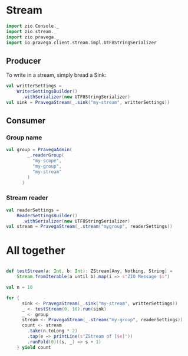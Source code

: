 # Stream

```scala mdoc
import zio.Console._
import zio.stream._
import zio.pravega._
import io.pravega.client.stream.impl.UTF8StringSerializer


```

## Producer

To write in a stream, simply bread a Sink:

```scala mdoc
val writterSettings =
    WriterSettingsBuilder()
      .withSerializer(new UTF8StringSerializer)
val sink = PravegaStream(_.sink("my-stream", writterSettings))
```
## Consumer

### Group name

```scala mdoc
val group = PravegaAdmin(
        _.readerGroup(
          "my-scope",
          "my-group",
          "my-stream"
        )
      )
```

### Stream reader

```scala mdoc
val readerSettings =
    ReaderSettingsBuilder()
      .withSerializer(new UTF8StringSerializer)
val stream = PravegaStream(_.stream("mygroup", readerSettings))
```


# All together 


```scala mdoc 

def testStream(a: Int, b: Int): ZStream[Any, Nothing, String] =
    Stream.fromIterable(a until b).map(i => s"ZIO Message $i")

val n = 10

for {
      sink <- PravegaStream(_.sink("my-stream", writterSettings))
      _ <- testStream(0, 10).run(sink)
      _ <- group
      stream <- PravegaStream(_.stream("my-group", readerSettings))
      count <- stream
        .take(n.toLong * 2)
        .tap(e => printLine(s"ZStream of [$e]"))
        .runFold(0)((s, _) => s + 1)
    } yield count
```